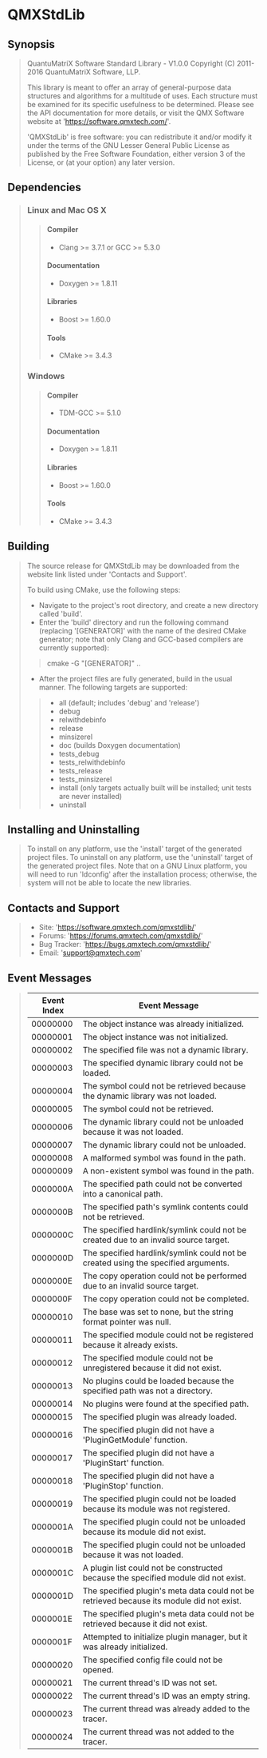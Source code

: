 # QMXStdLib

## Synopsis

> QuantuMatriX Software Standard Library - V1.0.0
> Copyright (C) 2011-2016 QuantuMatriX Software, LLP.
>
> This library is meant to offer an array of general-purpose data structures and algorithms for a multitude of uses.  Each structure must be examined for its specific usefulness to be determined.  Please see the API documentation for more details, or visit the QMX Software website at 'https://software.qmxtech.com/'.
>
> 'QMXStdLib' is free software: you can redistribute it and/or modify it under the terms of the GNU Lesser General Public License as published by the Free Software Foundation, either version 3 of the License, or (at your option) any later version.

## Dependencies

> ### Linux and Mac OS X
>
>> #### Compiler
>> * Clang >= 3.7.1 or GCC >= 5.3.0
>>
>> #### Documentation
>> * Doxygen >= 1.8.11
>>
>> #### Libraries
>> * Boost >= 1.60.0
>>
>> #### Tools
>> * CMake >= 3.4.3
>
> ### Windows
>
>> #### Compiler
>> * TDM-GCC >= 5.1.0
>>
>> #### Documentation
>> * Doxygen >= 1.8.11
>>
>> #### Libraries
>> * Boost >= 1.60.0
>>
>> #### Tools
>> * CMake >= 3.4.3

## Building

> The source release for QMXStdLib may be downloaded from the website link listed under 'Contacts and Support'.
>
> To build using CMake, use the following steps:
>
> * Navigate to the project's root directory, and create a new directory called 'build'.
> * Enter the 'build' directory and run the following command (replacing '[GENERATOR]' with the name of the desired CMake generator; note that only Clang and GCC-based compilers are currently supported):
>
>> cmake -G "[GENERATOR]" ..
>
> * After the project files are fully generated, build in the usual manner.  The following targets are supported:
>
>> * all (default; includes 'debug' and 'release')
>> * debug
>> * relwithdebinfo
>> * release
>> * minsizerel
>> * doc (builds Doxygen documentation)
>> * tests_debug
>> * tests_relwithdebinfo
>> * tests_release
>> * tests_minsizerel
>> * install (only targets actually built will be installed; unit tests are never installed)
>> * uninstall

## Installing and Uninstalling

> To install on any platform, use the 'install' target of the generated project files.  To uninstall on any platform, use the 'uninstall' target of the generated project files.  Note that on a GNU Linux platform, you will need to run 'ldconfig' after the installation process; otherwise, the system will not be able to locate the new libraries.

## Contacts and Support

> * Site: 'https://software.qmxtech.com/qmxstdlib/'
> * Forums: 'https://forums.qmxtech.com/qmxstdlib/'
> * Bug Tracker: 'https://bugs.qmxtech.com/qmxstdlib/'
> * Email: 'support@qmxtech.com'

## Event Messages

> | Event Index | Event Message                                                                             |
> |-------------|-------------------------------------------------------------------------------------------|
> | 00000000    | The object instance was already initialized.                                              |
> | 00000001    | The object instance was not initialized.                                                  |
> | 00000002    | The specified file was not a dynamic library.                                             |
> | 00000003    | The specified dynamic library could not be loaded.                                        |
> | 00000004    | The symbol could not be retrieved because the dynamic library was not loaded.             |
> | 00000005    | The symbol could not be retrieved.                                                        |
> | 00000006    | The dynamic library could not be unloaded because it was not loaded.                      |
> | 00000007    | The dynamic library could not be unloaded.                                                |
> | 00000008    | A malformed symbol was found in the path.                                                 |
> | 00000009    | A non-existent symbol was found in the path.                                              |
> | 0000000A    | The specified path could not be converted into a canonical path.                          |
> | 0000000B    | The specified path's symlink contents could not be retrieved.                             |
> | 0000000C    | The specified hardlink/symlink could not be created due to an invalid source target.      |
> | 0000000D    | The specified hardlink/symlink could not be created using the specified arguments.        |
> | 0000000E    | The copy operation could not be performed due to an invalid source target.                |
> | 0000000F    | The copy operation could not be completed.                                                |
> | 00000010    | The base was set to none, but the string format pointer was null.                         |
> | 00000011    | The specified module could not be registered because it already exists.                   |
> | 00000012    | The specified module could not be unregistered because it did not exist.                  |
> | 00000013    | No plugins could be loaded because the specified path was not a directory.                |
> | 00000014    | No plugins were found at the specified path.                                              |
> | 00000015    | The specified plugin was already loaded.                                                  |
> | 00000016    | The specified plugin did not have a 'PluginGetModule' function.                           |
> | 00000017    | The specified plugin did not have a 'PluginStart' function.                               |
> | 00000018    | The specified plugin did not have a 'PluginStop' function.                                |
> | 00000019    | The specified plugin could not be loaded because its module was not registered.           |
> | 0000001A    | The specified plugin could not be unloaded because its module did not exist.              |
> | 0000001B    | The specified plugin could not be unloaded because it was not loaded.                     |
> | 0000001C    | A plugin list could not be constructed because the specified module did not exist.        |
> | 0000001D    | The specified plugin's meta data could not be retrieved because its module did not exist. |
> | 0000001E    | The specified plugin's meta data could not be retrieved because it did not exist.         |
> | 0000001F    | Attempted to initialize plugin manager, but it was already initialized.                   |
> | 00000020    | The specified config file could not be opened.                                            |
> | 00000021    | The current thread's ID was not set.                                                      |
> | 00000022    | The current thread's ID was an empty string.                                              |
> | 00000023    | The current thread was already added to the tracer.                                       |
> | 00000024    | The current thread was not added to the tracer.                                           |
